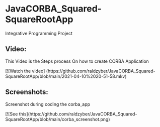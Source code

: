 # JavaCORBA_Squared-SquareRootApp
Integrative Programming Project
 ## Video:
<p> This Video is the Steps process  On how to create CORBA Application </p>
[![Watch the video] (https://github.com/raldzyber/JavaCORBA_Squared-SquareRootApp/blob/main/2021-04-10%2020-51-58.mkv)

## Screenshots:
<p> Screenshot during coding the corba_app </p>
 [![See this](https://github.com/raldzyber/JavaCORBA_Squared-SquareRootApp/blob/main/corba_screenshot.png)
